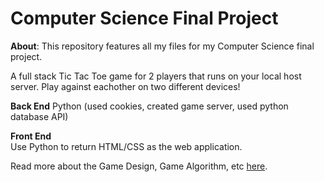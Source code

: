 # Computer Science Final Project

**About**: This repository features all my files for my Computer Science final project. 

A full stack Tic Tac Toe game for 2 players that runs on your local host server. 
Play against eachother on two different devices!

**Back End** 
Python (used cookies, created game server, used python database API)  

**Front End**  
Use Python to return HTML/CSS as the web application. 


Read more about the Game Design, Game Algorithm, etc [here](https://docs.google.com/document/d/1L_UJQjNx2HcyUmsfjDECEAmbT21B2T3b-XVG56p_gJE/edit). 

